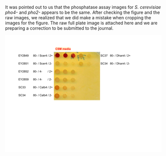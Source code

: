 It was pointed out to us that the phosphatase assay images for _S. cerevisiae_ _pho4-_ and _pho2-_ appears to be the same. After checking the figure and the raw images, we realized that we did make a mistake when cropping the images for the figure. The raw full plate image is attached here and we are preparing a correction to be submitted to the journal.

![raw image result](20160708-plate-assay-raw-result.png)
